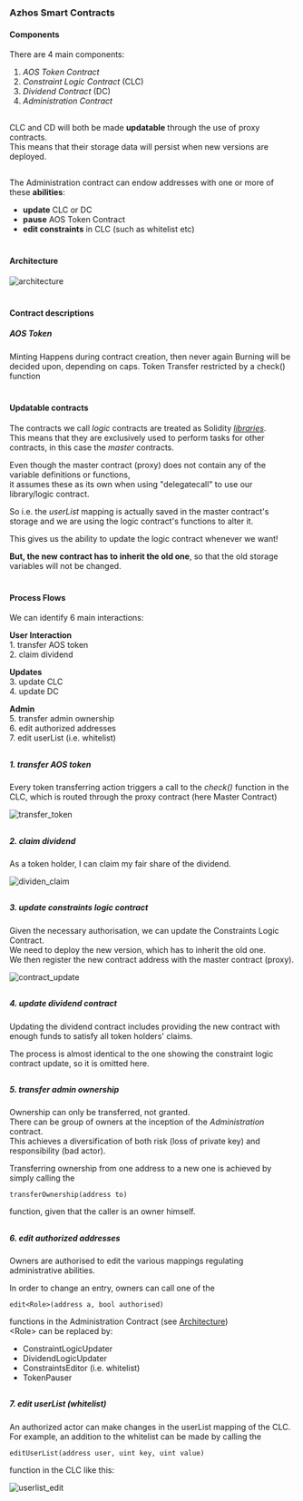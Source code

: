 ### Azhos Smart Contracts

#### Components

There are 4 main components:

1. _AOS Token Contract_  
2. _Constraint Logic Contract_ (CLC)  
3. _Dividend Contract_         (DC)  
4. _Administration Contract_

##

   CLC and CD will both be made **updatable** through the use of proxy contracts.  
   This means that their storage data will persist when new versions are deployed.
   
##

The Administration contract can endow addresses with one or more of these **abilities**:

- **update** CLC or DC
- **pause** AOS Token Contract
- **edit constraints** in CLC (such as whitelist etc)

#
#### Architecture

![architecture](./resources/Azhos_Architecture.jpg "AOS Architecture")

#
#### Contract descriptions
##### AOS Token
Minting
Happens during contract creation, then never again
Burning
will be decided upon, depending on caps.
Token Transfer
restricted by a check() function


#
#### Updatable contracts

The contracts we call _logic_ contracts are treated as Solidity [_libraries_](https://solidity.readthedocs.io/en/latest/contracts.html?#libraries).  
This means that they are exclusively used to perform tasks for other contracts, in this case the _master_ contracts.  

Even though the master contract (proxy) does not contain any of the variable definitions or functions,  
it assumes these as its own when using "delegatecall" to use our library/logic contract.  

So i.e. the _userList_ mapping is actually saved in the master contract's storage and we are using the logic contract's functions to alter it.

This gives us the ability to update the logic contract whenever we want!  

**But, the new contract has to inherit the old one**, so that the old storage variables will not be changed.


#
#### Process Flows

We can identify 6 main interactions:  

**User Interaction**  
    1. transfer AOS token  
    2. claim dividend 
 
**Updates**  
    3. update CLC   
    4. update DC

**Admin**  
    5. transfer admin ownership  
    6. edit authorized addresses  
    7. edit userList (i.e. whitelist)

##
##### 1. transfer AOS token

Every token transferring action triggers a call to the _check()_ function in the CLC, which is routed through the proxy contract (here Master Contract)

![transfer_token](./resources/token_transfer.jpg "transfer AOS token")


##
##### 2. claim dividend

As a token holder, I can claim my fair share of the dividend.

![dividen_claim](./resources/dividend_claim.jpg "claim dividend")


##
##### 3. update constraints logic contract

Given the necessary authorisation, we can update the Constraints Logic Contract.  
We need to deploy the new version, which has to inherit the old one.  
We then register the new contract address with the master contract (proxy).

![contract_update](./resources/contract_update.jpg "update contstraints logic contract")

##
##### 4. update dividend contract

Updating the dividend contract includes providing the new contract with enough funds to satisfy all token holders' claims.  

The process is almost identical to the one showing the constraint logic contract update, so it is omitted here.

##
##### 5. transfer admin ownership

Ownership can only be transferred, not granted.  
There can be group of owners at the inception of the _Administration_ contract.  
This achieves a diversification of both risk (loss of private key) and responsibility (bad actor).

Transferring ownership from one address to a new one is achieved by simply calling the   
```
transferOwnership(address to)
```
 function, given that the caller is an owner himself.

##
##### 6. edit authorized addresses

Owners are authorised to edit the various mappings regulating administrative abilities.

In order to change an entry, owners can call one of the  

```
edit<Role>(address a, bool authorised) 
```
functions in the Administration Contract (see [Architecture](#architecture))  
\<Role> can be replaced by:  
- ConstraintLogicUpdater  
- DividendLogicUpdater  
- ConstraintsEditor (i.e. whitelist)  
- TokenPauser

##
##### 7. edit userList (whitelist)

An authorized actor can make changes in the userList mapping of the CLC.  
For example, an addition to the whitelist can be made by calling the 
```
editUserList(address user, uint key, uint value)
```
function in the CLC like this:

![userlist_edit](./resources/userlist_edit.jpg "edit userList (whitelist)")

##




